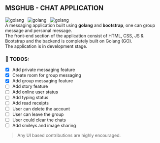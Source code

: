 ## MSGHUB - CHAT APPLICATION
<div style="display: flex;"> 
  <img src="https://img.shields.io/badge/Made%20with-Go-1f425f.svg" alt="golang" />&nbsp;&nbsp;&nbsp;
  <img src="https://img.shields.io/github/commits-since/x-abgth/msghub/v1.svg" alt="golang" />&nbsp;&nbsp;&nbsp;
  <img src="https://img.shields.io/github/stars/x-abgth/msghub.svg" alt="golang" />
</div>
A messaging application built using <strong>golang</strong> and<strong> bootstrap</strong>, one can group message and personal message.<br>
The front-end section of the application consist of HTML, CSS, JS & Bootstrap and the backend is completely built on Golang (GO).<br> 
The application is in development stage. 

### 🎯 TODOS:
- [x] Add private messaging feature
- [x] Create room for group messaging
- [x] Add group messaging feature
- [ ] Add story feature
- [ ] Add online user status
- [ ] Add typing status
- [ ] Add read receipts
- [ ] User can delete the account
- [ ] User can leave the group
- [ ] User could clear the chats
- [ ] Add smileys and image sharing

> Any UI based contributions are highly encouraged.


